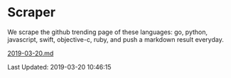 # Scraper

We scrape the github trending page of these languages: go, python, javascript, swift, objective-c, ruby, and push a markdown result everyday.

[2019-03-20.md](https://github.com/henson/Scraper/blob/master/2019-03-20.md)

Last Updated: 2019-03-20 10:46:15